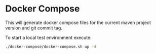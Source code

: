 # Docker Compose

This will generate docker compose files for the current maven project version and git commit tag.

To start a local test environment execute:

```bash
./docker-compose/docker-compose.sh up -d
```



